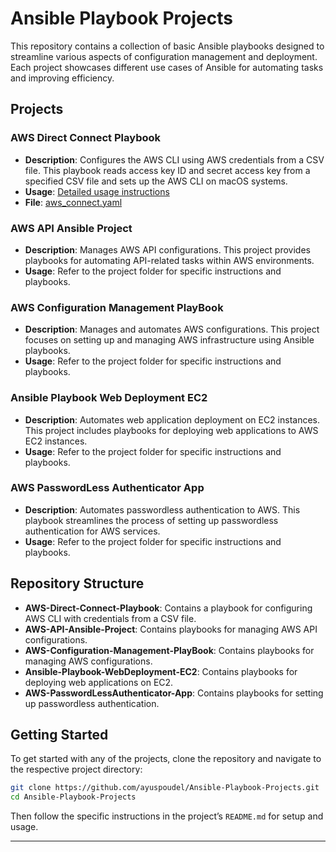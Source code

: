 

# Ansible Playbook Projects

This repository contains a collection of basic Ansible playbooks designed to streamline various aspects of configuration management and deployment. Each project showcases different use cases of Ansible for automating tasks and improving efficiency.

## Projects

### AWS Direct Connect Playbook

- **Description**: Configures the AWS CLI using AWS credentials from a CSV file. This playbook reads access key ID and secret access key from a specified CSV file and sets up the AWS CLI on macOS systems.
- **Usage**: [Detailed usage instructions](AWS-Direct-Connect-Playbook/README.md)
- **File**: [aws_connect.yaml](AWS-Direct-Connect-Playbook/aws_connect.yaml)

### AWS API Ansible Project

- **Description**: Manages AWS API configurations. This project provides playbooks for automating API-related tasks within AWS environments.
- **Usage**: Refer to the project folder for specific instructions and playbooks.

### AWS Configuration Management PlayBook

- **Description**: Manages and automates AWS configurations. This project focuses on setting up and managing AWS infrastructure using Ansible playbooks.
- **Usage**: Refer to the project folder for specific instructions and playbooks.

### Ansible Playbook Web Deployment EC2

- **Description**: Automates web application deployment on EC2 instances. This project includes playbooks for deploying web applications to AWS EC2 instances.
- **Usage**: Refer to the project folder for specific instructions and playbooks.

### AWS PasswordLess Authenticator App

- **Description**: Automates passwordless authentication to AWS. This playbook streamlines the process of setting up passwordless authentication for AWS services.
- **Usage**: Refer to the project folder for specific instructions and playbooks.

## Repository Structure

- **AWS-Direct-Connect-Playbook**: Contains a playbook for configuring AWS CLI with credentials from a CSV file.
- **AWS-API-Ansible-Project**: Contains playbooks for managing AWS API configurations.
- **AWS-Configuration-Management-PlayBook**: Contains playbooks for managing AWS configurations.
- **Ansible-Playbook-WebDeployment-EC2**: Contains playbooks for deploying web applications on EC2.
- **AWS-PasswordLessAuthenticator-App**: Contains playbooks for setting up passwordless authentication.

## Getting Started

To get started with any of the projects, clone the repository and navigate to the respective project directory:

```bash
git clone https://github.com/ayuspoudel/Ansible-Playbook-Projects.git
cd Ansible-Playbook-Projects
```

Then follow the specific instructions in the project’s `README.md` for setup and usage.

---
